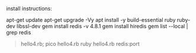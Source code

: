 install instructions:

apt-get update
apt-get upgrade -Vy
apt install -y build-essential ruby ruby-dev libssl-dev
gem install redis -v 4.8.1
gem install hiredis
gem list --local | grep redis
> hello4.rb; pico hello4.rb
ruby hello4.rb redis:port
